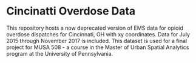 # Cincinatti Overdose Data

This repository hosts a now deprecated version of EMS data for opioid overdose dispatches for Cincinnati, OH with xy coordinates. Data for July 2015 through November 2017 is included. This dataset is used for a final project for MUSA 508 - a course in the Master of Urban Spatial Analytics program at the University of Pennsylvania.
